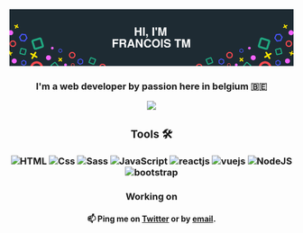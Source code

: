 <div style="text-align: center;">
  <img src="https://github.com/francoistm/francoistm/blob/main/banner.svg">
<h3>
  I'm a web developer by passion here in belgium 🇧🇪
</h3>
<div style="text-align: center;">
  <img src="https://github.com/francoistm/francoistm/blob/main/octocat.gif">
<h3>

<div>
 <h3>Tools 🛠</h3>
 <img alt="HTML" src="https://img.shields.io/badge/HTML-E34F26?logo=html5&logoColor=white&style=for-the-badge" />
 <img alt="Css" src="https://img.shields.io/badge/CSS-1572B6?logo=css3&logoColor=white&style=for-the-badge" />
 <img alt="Sass" src="https://img.shields.io/badge/Sass-CC6699?logo=sass&logoColor=white&style=for-the-badge" />
 <img alt="JavaScript" src="https://img.shields.io/badge/JavaScript-F7DF1E?logo=javascript&logoColor=white&style=for-the-badge"/>
 <img alt="reactjs" src="https://img.shields.io/badge/react%20-%2320232a.svg?&style=for-the-badge&logo=react&logoColor=%2361DAFB"/>
 <img alt="vuejs"src="https://img.shields.io/badge/vuejs%20-%2335495e.svg?&style=for-the-badge&logo=vue.js&logoColor=%234FC08D"/>
 <img alt="NodeJS" src="https://img.shields.io/badge/node.js%20-%2343853D.svg?&style=for-the-badge&logo=node.js&logoColor=white"/>
 <img alt="bootstrap" src="https://img.shields.io/badge/bootstrap%20-%23563D7C.svg?&style=for-the-badge&logo=bootstrap&logoColor=white"/>
</div>

<h3>
  Working on 
</h3>
<h4>
  📫 Ping me on <a href="https://twitter.com/francoistm_">Twitter</a> or by <a href="mailto:contact@francoistm.com">email</a>.
</h4>
<a href="https://github.com/francoistm/francoistm/blob/main/banner.svg" download>
</a>
</div>
